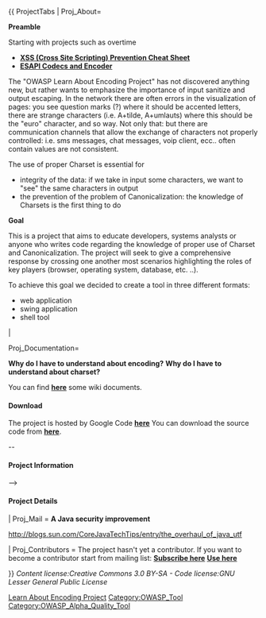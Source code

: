 {{ ProjectTabs | Proj_About=


**Preamble**

Starting with projects such as overtime

  - **[XSS (Cross Site Scripting) Prevention Cheat
    Sheet](XSS_\(Cross_Site_Scripting\)_Prevention_Cheat_Sheet "wikilink")**
  - [**ESAPI Codecs and
    Encoder**](http://code.google.com/p/owasp-esapi-java/source/browse/trunk/src/org/owasp/esapi/codecs/?r=364)

The "OWASP Learn About Encoding Project" has not discovered anything
new, but rather wants to emphasize the importance of input sanitize and
output escaping. In the network there are often errors in the
visualization of pages: you see question marks (?) where it should be
accented letters, there are strange characters (i.e. A+tilde, A+umlauts)
where this should be the "euro" character, and so way. Not only that:
but there are communication channels that allow the exchange of
characters not properly controlled: i.e. sms messages, chat messages,
voip client, ecc.. often contain values are not consistent.

The use of proper Charset is essential for

  - integrity of the data: if we take in input some characters, we want
    to "see" the same characters in output
  - the prevention of the problem of Canonicalization: the knowledge of
    Charsets is the first thing to do


**Goal**

This is a project that aims to educate developers, systems analysts or
anyone who writes code regarding the knowledge of proper use of Charset
and Canonicalization. The project will seek to give a comprehensive
response by crossing one another most scenarios highlighting the roles
of key players (browser, operating system, database, etc. ..).

To achieve this goal we decided to create a tool in three different
formats:

  - web application
  - swing application
  - shell tool


|

Proj_Documentation=


**Why do I have to understand about encoding?**
**Why do I have to understand about charset?**


You can find
[**here**](http://code.google.com/p/learn-about-encoding/w/list) some
wiki documents.



#### Download


The project is hosted by Google Code
[**here**](http://code.google.com/p/learn-about-encoding)
You can download the source code from
[**here**](http://code.google.com/p/learn-about-encoding/source/checkout).


\--

#### Project Information

\--\>

#### Project Details

| Proj_Mail =
**A Java security improvement**

<http://blogs.sun.com/CoreJavaTechTips/entry/the_overhaul_of_java_utf>


| Proj_Contributors =
The project hasn't yet a contributor.
If you want to become a contributor start from mailing list:
[**Subscribe
here**](https://lists.owasp.org/mailman/listinfo/owasp-learn-about-encoding)
[**Use here**](mailto:owasp-learn-about-encoding@lists.owasp.org)

}} *Content license:Creative Commons 3.0 BY-SA - Code license:GNU Lesser
General Public License*

[Learn About Encoding Project](Category:OWASP_Project "wikilink")
[Category:OWASP_Tool](Category:OWASP_Tool "wikilink")
[Category:OWASP_Alpha_Quality_Tool](Category:OWASP_Alpha_Quality_Tool "wikilink")